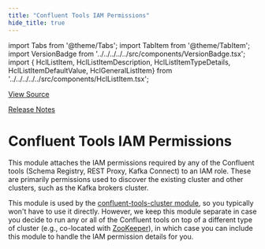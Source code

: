 ```yaml
---
title: "Confluent Tools IAM Permissions"
hide_title: true
---
```


import Tabs from '@theme/Tabs';
import TabItem from '@theme/TabItem';
import VersionBadge from '../../../../../src/components/VersionBadge.tsx';
import { HclListItem, HclListItemDescription, HclListItemTypeDetails, HclListItemDefaultValue, HclGeneralListItem} from '../../../../../src/components/HclListItem.tsx';

<a href="https://github.com/gruntwork-io/terraform-aws-kafka/tree/master/modules%2Fconfluent-tools-iam-permissions" className="link-button" title="View the source code for this module in GitHub.">View Source</a>

<a href="https://github.com/gruntwork-io/terraform-aws-kafka/releases?q=" className="link-button" title="Release notes for only the service catalog versions which impacted this service.">Release Notes</a>

# Confluent Tools IAM Permissions

This module attaches the IAM permissions required by any of the Confluent tools (Schema Registry, REST Proxy, Kafka
Connect) to an IAM role. These are primarily permissions used to discover the existing cluster and other clusters, such
as the Kafka brokers cluster.

This module is used by the [confluent-tools-cluster module](https://github.com/gruntwork-io/terraform-aws-kafka/tree/master/modules/confluent-tools-cluster), so you typically won't
have to use it directly. However, we keep this module separate in case you decide to run any or all of the Confluent tools
on top of a different type of cluster (e.g., co-located with [ZooKeeper](https://github.com/gruntwork-io/terraform-aws-zookeeper)),
in which case you can include this module to handle the IAM permission details for you.


<!-- ##DOCS-SOURCER-START
{
  "originalSources": [
    "https://github.com/gruntwork-io/terraform-aws-kafka/tree/readme.md",
    "https://github.com/gruntwork-io/terraform-aws-kafka/tree/variables.tf",
    "https://github.com/gruntwork-io/terraform-aws-kafka/tree/outputs.tf"
  ],
  "sourcePlugin": "module-catalog-api",
  "hash": "d7070fc84a3337c9c1e502f1387264f1"
}
##DOCS-SOURCER-END -->
